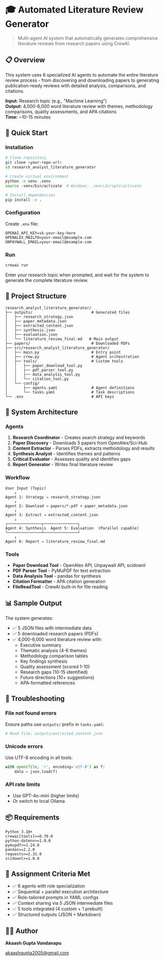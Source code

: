 # 🎓 Automated Literature Review Generator

> Multi-agent AI system that automatically generates comprehensive literature reviews from research papers using CrewAI.

## 📋 Overview

This system uses 6 specialized AI agents to automate the entire literature review process - from discovering and downloading papers to generating publication-ready reviews with detailed analysis, comparisons, and citations.

**Input:** Research topic (e.g., "Machine Learning")  
**Output:** 4,000-6,000 word literature review with themes, methodology comparisons, quality assessments, and APA citations  
**Time:** ~10-15 minutes

## 🚀 Quick Start

### Installation

```bash
# Clone repository
git clone <your-repo-url>
cd research_analyst_literature_generator

# Create virtual environment
python -m venv .venv
source .venv/bin/activate  # Windows: .venv\Scripts\activate

# Install dependencies
pip install -e .
```

### Configuration

Create `.env` file:

```env
OPENAI_API_KEY=sk-your-key-here
OPENALEX_MAILTO=your-email@example.com
UNPAYWALL_EMAIL=your-email@example.com
```

### Run

```bash
crewai run
```

Enter your research topic when prompted, and wait for the system to generate the complete literature review.

## 📁 Project Structure

```
research_analyst_literature_generator/
├── outputs/                          # Generated files
│   ├── research_strategy.json
│   ├── paper_metadata.json
│   ├── extracted_content.json
│   ├── synthesis.json
│   ├── evaluation.json
│   └── literature_review_final.md   # Main output
├── papers/                           # Downloaded PDFs
├── src/research_analyst_literature_generator/
│   ├── main.py                       # Entry point
│   ├── crew.py                       # Agent orchestration
│   ├── tools/                        # Custom tools
│   │   ├── paper_download_tool.py
│   │   ├── pdf_parser_tool.py
│   │   ├── data_analysis_tool.py
│   │   └── citation_tool.py
│   └── config/
│       ├── agents.yaml               # Agent definitions
│       └── tasks.yaml                # Task descriptions
└── .env                              # API keys
```

## 🤖 System Architecture

### Agents

1. **Research Coordinator** - Creates search strategy and keywords
2. **Paper Discovery** - Downloads 5 papers from OpenAlex/Sci-Hub
3. **Content Extractor** - Parses PDFs, extracts methodology and results
4. **Synthesis Analyst** - Identifies themes and patterns
5. **Critical Evaluator** - Assesses quality and identifies gaps
6. **Report Generator** - Writes final literature review

### Workflow

```
User Input (Topic)
    ↓
Agent 1: Strategy → research_strategy.json
    ↓
Agent 2: Download → papers/*.pdf + paper_metadata.json
    ↓
Agent 3: Extract → extracted_content.json
    ↓
┌───────────────┬───────────────┐
Agent 4: Synthesis  Agent 5: Evaluation  (Parallel capable)
└───────────────┴───────────────┘
    ↓
Agent 6: Report → literature_review_final.md
```

### Tools

- **Paper Download Tool** - OpenAlex API, Unpaywall API, scidownl
- **PDF Parser Tool** - PyMuPDF for text extraction
- **Data Analysis Tool** - pandas for synthesis
- **Citation Formatter** - APA citation generation
- **FileReadTool** - CrewAI built-in for file reading

## 📊 Sample Output

The system generates:

- ✅ 5 JSON files with intermediate data
- ✅ 5 downloaded research papers (PDFs)
- ✅ 4,000-6,000 word literature review with:
  - Executive summary
  - Thematic analysis (4-6 themes)
  - Methodology comparison tables
  - Key findings synthesis
  - Quality assessment (scored 1-10)
  - Research gaps (10-15 identified)
  - Future directions (10+ suggestions)
  - APA-formatted references

## 🔧 Troubleshooting

### File not found errors

Ensure paths use `outputs/` prefix in `tasks.yaml`:

```yaml
# Read file: outputs/extracted_content.json
```

### Unicode errors

Use UTF-8 encoding in all tools:

```python
with open(file, 'r', encoding='utf-8') as f:
    data = json.load(f)
```

### API rate limits

- Use GPT-4o-mini (higher limits)
- Or switch to local Ollama

## 📦 Requirements

```
Python 3.10+
crewai[tools]>=0.70.0
python-dotenv>=1.0.0
pymupdf>=1.24.0
pandas>=2.2.0
requests>=2.31.0
scidownl>=1.0.0
```

## 🎯 Assignment Criteria Met

- ✅ 6 agents with role specialization
- ✅ Sequential + parallel execution architecture
- ✅ Role-tailored prompts in YAML configs
- ✅ Context sharing via 5 JSON intermediate files
- ✅ 5 tools integrated (4 custom + 1 prebuilt)
- ✅ Structured outputs (JSON + Markdown)

## 👨‍💻 Author

**Akaash Gupta Vandanapu**  

akaashgupta2005@gmail.com